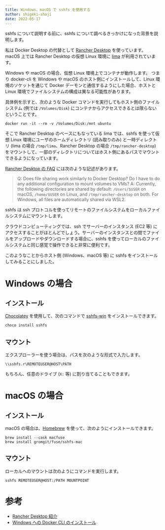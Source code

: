 ```yaml
---
title: Windows、macOS で sshfs を使用する
author: shigeki-shoji
date: 2022-05-17
---
```


sshfs について説明する前に、sshfs について調べるきっかけになった背景を説明します。

私は Docker Desktop の代替として [Rancher Desktop](https://rancherdesktop.io/) を使っています。macOS 上では Rancher Desktop の仮想 Linux 環境に [lima](https://github.com/lima-vm/lima) が利用されています。

Windows や macOS の場合、仮想 Linux 環境上でコンテナが動作します。
つまり docker-cli を Windows や macOS のホスト側にインストールして、Linux 環境のソケットを通じて Docker デーモンと通信するようにした場合、ホストと Linux 環境でファイルシステムの構成は異なる可能性があります。

具体例を示すと、次のような Docker コマンドを実行してもホスト側のファイルシステム (例では `/Volumes/Disk`) にコンテナからアクセスできるとは限らないということです。

```shell
docker run -it --rm -v /Volumes/Disk:/mnt ubuntu
```

そこで Rancher Desktop のベースにもなっている lima では、sshfs を使って仮想 Linux 環境にユーザのホームディレクトリ (読み取りのみ) と一時ディレクトリ (lima の場合 `/tmp/lima`、Rancher Desktop の場合 `/tmp/rancher-desktop`) をマウントして、一部のディレクトリについてはホスト側にあるパスでマウントできるようになっています。

[Rancher Desktop の FAQ](https://docs.rancherdesktop.io/faq/) には次のような記述があります。

>Q: Does file sharing work similarly to Docker Desktop? Do I have to do any additional configuration to mount volumes to VMs?
>A: Currently, the following directories are shared by default: `/Users/$USER` on macOS, `/home/$USER` on Linux, and `/tmp/rancher-desktop` on both. For Windows, all files are automatically shared via WSL2.

sshfs は ssh プロトコルを使ってリモートのファイルシステムをローカルファイルシステムにマウントします。

クラウドコンピューティングでは、ssh でサーバーのインスタンス (EC2 等) にアクセスすることがほとんどでしょう。サーバーのインスタンスとの間でファイルをアップロードやダウンロードする場合に、sshfs を使ってローカルのファイルシステムと同じ感覚で操作できると非常に便利です。

このようなことからホスト側 (Windows、macOS 等) に sshfs をインストールしてみることにしました。

# Windows の場合

## インストール

[Chocolatey](https://chocolatey.org/) を使用して、次のコマンドで [sshfs-win](https://github.com/winfsp/sshfs-win) をインストールできます。

```powershell
choco install sshfs
```

## マウント

エクスプローラーを使う場合は、パスを次のような形式で入力します。

```text
\\sshfs.r\REMOTEUSER@HOST\PATH
```

もちろん、任意のドライブ (`X:` 等) に割り当てることもできます。

# macOS の場合

## インストール

macOS の場合は、[Homebrew](https://brew.sh/) を使って、次のようにインストールできます。

```shell
brew install --cask macfuse
brew install gromgit/fuse/sshfs-mac
```

## マウント

ローカルへのマウントは次のようにコマンドを実行します。

```shell
sshfs REMOTEUSER@HOST:/PATH MOUNTPOINT
```

# 参考

- [Rancher Desktop 紹介](https://developer.mamezou-tech.com/blogs/2022/01/29/rancher-desktop/)
- [Windows への Docker CLI のインストール](https://developer.mamezou-tech.com/blogs/2021/12/27/install-dockercli-for-windows/)
